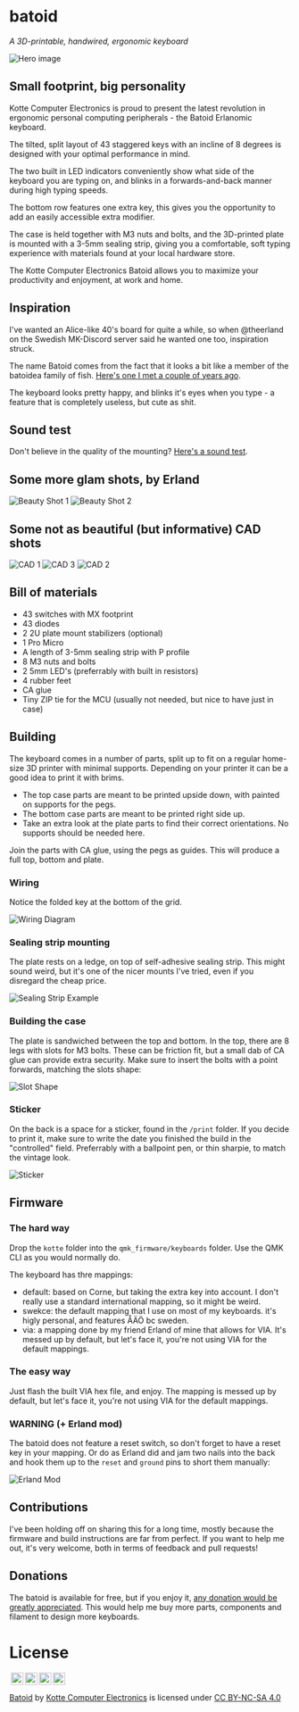 # batoid

_A 3D-printable, handwired, ergonomic keyboard_

![Hero image](./hero.png)

## Small footprint, big personality

Kotte Computer Electronics is proud to present the latest revolution in ergonomic personal computing peripherals - the Batoid Erlanomic keyboard.

The tilted, split layout of 43 staggered keys with an incline of 8 degrees is designed with your optimal performance in mind.

The two built in LED indicators conveniently show what side of the keyboard you are typing on, and blinks in a forwards-and-back manner during high typing speeds.

The bottom row features one extra key, this gives you the opportunity to add an easily accessible extra modifier.

The case is held together with M3 nuts and bolts, and the 3D-printed plate is mounted with a 3-5mm sealing strip, giving you a comfortable, soft typing experience with materials found at your local hardware store.

The Kotte Computer Electronics Batoid allows you to maximize your productivity and enjoyment, at work and home.

## Inspiration

I've wanted an Alice-like 40's board for quite a while, so when @theerland on the Swedish MK-Discord server said he wanted one too, inspiration struck.

The name Batoid comes from the fact that it looks a bit like a member of the batoidea family of fish. [Here's one I met a couple of years ago](./kotte-with-batoid.png).

The keyboard looks pretty happy, and blinks it's eyes when you type - a feature that is completely useless, but cute as shit.

## Sound test

Don't believe in the quality of the mounting? [Here's a sound test](https://www.youtube.com/watch?v=9PGgU88DhRI).

## Some more glam shots, by Erland

![Beauty Shot 1](./beauty-1.jpg)
![Beauty Shot 2](./beauty-2.jpg)

## Some not as beautiful (but informative) CAD shots

![CAD 1](./cad-1.png)
![CAD 3](./cad-3.png)
![CAD 2](./cad-2.png)

## Bill of materials

- 43 switches with MX footprint
- 43 diodes
- 2 2U plate mount stabilizers (optional)
- 1 Pro Micro
- A length of 3-5mm sealing strip with P profile
- 8 M3 nuts and bolts
- 2 5mm LED's (preferrably with built in resistors)
- 4 rubber feet
- CA glue
- Tiny ZIP tie for the MCU (usually not needed, but nice to have just in case)

## Building

The keyboard comes in a number of parts, split up to fit on a regular home-size 3D printer with minimal supports. Depending on your printer it can be a good idea to print it with brims.

- The top case parts are meant to be printed upside down, with painted on supports for the pegs.
- The bottom case parts are meant to be printed right side up.
- Take an extra look at the plate parts to find their correct orientations. No supports should be needed here.

Join the parts with CA glue, using the pegs as guides. This will produce a full top, bottom and plate.

### Wiring

Notice the folded key at the bottom of the grid.

![Wiring Diagram](./KCE-Batoid_Wiring-Diagram.jpg)

### Sealing strip mounting

The plate rests on a ledge, on top of self-adhesive sealing strip. This might sound weird, but it's one of the nicer mounts I've tried, even if you disregard the cheap price.

![Sealing Strip Example](./KCE-Batoid_sealing-strip-layout.jpg)

### Building the case

The plate is sandwiched between the top and bottom. In the top, there are 8 legs with slots for M3 bolts. These can be friction fit, but a small dab of CA glue can provide extra security. Make sure to insert the bolts with a point forwards, matching the slots shape:

![Slot Shape](./KCE-Batoid_slot.png)

### Sticker

On the back is a space for a sticker, found in the `/print` folder. If you decide to print it, make sure to write the date you finished the build in the "controlled" field. Preferrably with a ballpoint pen, or thin sharpie, to match the vintage look.

![Sticker](./print/KCE-Batoid_sticker.png)

## Firmware

### The hard way

Drop the `kotte` folder into the `qmk_firmware/keyboards` folder. Use the QMK CLI as you would normally do.

The keyboard has thre mappings:

- default: based on Corne, but taking the extra key into account. I don't really use a standard international mapping, so it might be weird.
- swekce: the default mapping that I use on most of my keyboards. it's higly personal, and features ÅÄÖ bc sweden.
- via: a mapping done by my friend Erland of mine that allows for VIA. It's messed up by default, but let's face it, you're not using VIA for the default mappings.

### The easy way

Just flash the built VIA hex file, and enjoy. The mapping is messed up by default, but let's face it, you're not using VIA for the default mappings.

### WARNING (+ Erland mod)

The batoid does not feature a reset switch, so don't forget to have a reset key in your mapping. Or do as Erland did and jam two nails into the back and hook them up to the `reset` and `ground` pins to short them manually:

![Erland Mod](./KCE-batoid_Erland-mod.jpg)

## Contributions

I've been holding off on sharing this for a long time, mostly because the firmware and build instructions are far from perfect. If you want to help me out, it's very welcome, both in terms of feedback and pull requests!

## Donations

The batoid is available for free, but if you enjoy it, [any donation would be greatly appreciated](https://www.paypal.com/donate/?business=PEQSMBNHJ5Y2S&no_recurring=0&item_name=All+of+the+proceeds+will+go+into+designing+more+fun%2C+small%2C+3D+printable+keyboards&currency_code=SEK). This would help me buy more parts, components and filament to design more keyboards.

# License

<img style="height:22px!important;margin-left:3px;vertical-align:text-bottom;" src="https://mirrors.creativecommons.org/presskit/icons/cc.svg?ref=chooser-v1"><img style="height:22px!important;margin-left:3px;vertical-align:text-bottom;" src="https://mirrors.creativecommons.org/presskit/icons/by.svg?ref=chooser-v1"><img style="height:22px!important;margin-left:3px;vertical-align:text-bottom;" src="https://mirrors.creativecommons.org/presskit/icons/nc.svg?ref=chooser-v1"><img style="height:22px!important;margin-left:3px;vertical-align:text-bottom;" src="https://mirrors.creativecommons.org/presskit/icons/sa.svg?ref=chooser-v1"></a></p>

<p xmlns:cc="http://creativecommons.org/ns#" xmlns:dct="http://purl.org/dc/terms/"><a property="dct:title" rel="cc:attributionURL" href="https://github.com/kotte-computer-electronics/batoid">Batoid</a> by <a rel="cc:attributionURL dct:creator" property="cc:attributionName" href="https://github.com/kotte-computer-electronics">Kotte Computer Electronics</a> is licensed under <a href="http://creativecommons.org/licenses/by-nc-sa/4.0/?ref=chooser-v1" target="_blank" rel="license noopener noreferrer" style="display:inline-block;">CC BY-NC-SA 4.0</a>
